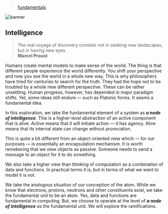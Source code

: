 > [fundamentals](../)

![banner](/cdi/photos/banner.png)

## Intelligence

> The real voyage of discovery consists not in seeking new landscapes,
> but in having new eyes.  
> **Marcel Proust**

Humans create mental models to make sense of the world.
The thing is that different people experience the world differently.
You shift your perspective and now you see the world in a whole
new way.  This is why philosophers have tried for centuries to
search for the truth.  They had the hope not to be troubled by
a whole new different perspective.  These can be rather unsettling.
Human progress, however, has depended in major paradigm shifts.
Yet, some ideas still endure — such as Platonic forms.
It seems a fundamental idea.

In this exploration, we take the fundamental element of a system
as ***a node of intelligence***.  This is a higher-level abstraction
of an active component that is alive.
Active means that it will initiate action — it has agency.
Alive means that its internal state can change without provocation.

This is quite a bit different from an object-oriented view which
— for our purposes — is essentially an encapsulation mechanism.
It is worth remebering that we view objects as passive.
Someone needs to send a message to an object for it to do something.

We also take a higher view than thinking of computation as
a combination of data and functions.
In practical terms it is, but in terms of what we want to model
it is not.

We take the analogous situation of our conception of the atom.
While we know that electrons, protons, neutrons and other
constituents exist, we take the fundamental unit to be an atom.
Yes, data and functions are fundamental in computing.
But, we choose to operate at the level of ***a node of intelligence***
as the fundamental unit.
We will explore the ramifications.
